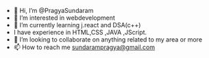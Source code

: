 - 👋 Hi, I’m @PragyaSundaram
- 👀 I’m interested in webdevelopment
- 🌱 I’m currently learning j.react and DSA(c++)
-  I have experience in HTML,CSS ,JAVA ,JScript.
- 💞️ I’m looking to collaborate on anything related to my area or more
- 📫 How to reach me sundarampragya@gmail.com

<!---
PragyaSundaram/PragyaSundaram is a ✨ special ✨ repository because its `README.md` (this file) appears on your GitHub profile.
You can click the Preview link to take a look at your changes.
--->
